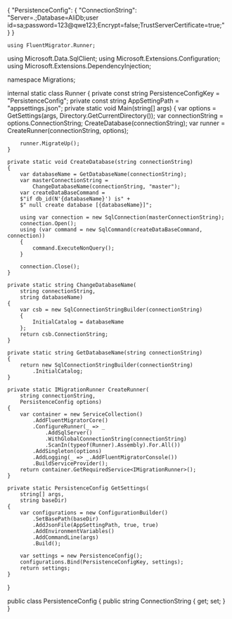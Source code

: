    <ItemGroup>
        <PackageReference Include="FluentMigrator.Runner" Version="3.3.2" />
        <PackageReference Include="Microsoft.Extensions.Configuration" Version="6.0.1" />
        <PackageReference Include="Microsoft.Extensions.Configuration.Binder" Version="6.0.0" />
        <PackageReference Include="Microsoft.Extensions.Configuration.CommandLine" Version="6.0.0" />
        <PackageReference Include="Microsoft.Extensions.Configuration.Json" Version="6.0.0" />
        <PackageReference Include="Microsoft.Extensions.Configuration.EnvironmentVariables" Version="6.0.1" />
    </ItemGroup>


{
  "PersistenceConfig": {
    "ConnectionString": "Server=.;Database=AliDb;user id=sa;password=123@qwe123;Encrypt=false;TrustServerCertificate=true;"
  }
}




    using FluentMigrator.Runner;
using Microsoft.Data.SqlClient;
using Microsoft.Extensions.Configuration;
using Microsoft.Extensions.DependencyInjection;

namespace Migrations;

internal static class Runner
{
    private const string PersistenceConfigKey = "PersistenceConfig";
    private const string AppSettingPath = "appsettings.json";
    private static void Main(string[] args)
    {
        var options = GetSettings(args, Directory.GetCurrentDirectory());
        var connectionString = options.ConnectionString;
        CreateDatabase(connectionString);
        var runner = CreateRunner(connectionString, options);

        runner.MigrateUp();
    }

    private static void CreateDatabase(string connectionString)
    {
        var databaseName = GetDatabaseName(connectionString);
        var masterConnectionString =
            ChangeDatabaseName(connectionString, "master");
        var createDataBaseCommand =
        $"if db_id(N'{databaseName}') is" +
        $" null create database [{databaseName}]";

        using var connection = new SqlConnection(masterConnectionString);
        connection.Open();
        using (var command = new SqlCommand(createDataBaseCommand, connection))
        {
            command.ExecuteNonQuery();
        }

        connection.Close();
    }

    private static string ChangeDatabaseName(
        string connectionString,
        string databaseName)
    {
        var csb = new SqlConnectionStringBuilder(connectionString)
        {
            InitialCatalog = databaseName
        };
        return csb.ConnectionString;
    }

    private static string GetDatabaseName(string connectionString)
    {
        return new SqlConnectionStringBuilder(connectionString)
            .InitialCatalog;
    }

    private static IMigrationRunner CreateRunner(
        string connectionString,
        PersistenceConfig options)
    {
        var container = new ServiceCollection()
            .AddFluentMigratorCore()
            .ConfigureRunner(_ => _
                .AddSqlServer()
                .WithGlobalConnectionString(connectionString)
                .ScanIn(typeof(Runner).Assembly).For.All())
            .AddSingleton(options)
            .AddLogging(_ => _.AddFluentMigratorConsole())
            .BuildServiceProvider();
        return container.GetRequiredService<IMigrationRunner>();
    }

    private static PersistenceConfig GetSettings(
        string[] args,
        string baseDir)
    {
        var configurations = new ConfigurationBuilder()
            .SetBasePath(baseDir)
            .AddJsonFile(AppSettingPath, true, true)
            .AddEnvironmentVariables()
            .AddCommandLine(args)
            .Build();

        var settings = new PersistenceConfig();
        configurations.Bind(PersistenceConfigKey, settings);
        return settings;
    }
}

public class PersistenceConfig
{
    public string ConnectionString { get; set; }
}
